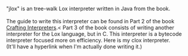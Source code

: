 "jlox" is an tree-walk Lox interpreter written in Java from the book.<br>
<br>
The guide to write this interpreter can be found in Part 2 of the book [Crafting Interpreters](https://craftinginterpreters.com/).<
Part 3 of the book consists of writing another interpreter for the Lox language, but in C. This interpreter is a bytecode interpreter focused more on efficiency.
Here is my clox interpreter.<br>
(It'll have a hyperlink when I'm actually done writing it.)<br>
